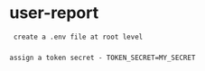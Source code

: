 # user-report
``` create a .env file at root level```
###
``` assign a token secret - TOKEN_SECRET=MY_SECRET ```
